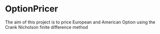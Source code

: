 # OptionPricer
The aim of this project is to price European and American Option using the Crank Nicholson finite difference method 
